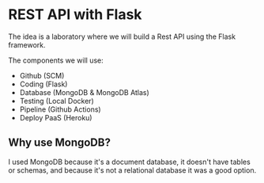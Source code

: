 # REST API with Flask

The idea is a laboratory where we will build a Rest API using the Flask framework.

The components we will use:
- Github (SCM)
- Coding (Flask)
- Database (MongoDB & MongoDB Atlas)
- Testing (Local Docker)
- Pipeline (Github Actions)
- Deploy PaaS (Heroku)

## Why use MongoDB?

I used MongoDB because it's a document database, it doesn't have tables or schemas, and because it's not a relational database it was a good option.

